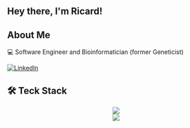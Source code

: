 ## Hey there, I'm Ricard!

## About Me
💻 Software Engineer and Bioinformatician (former Geneticist)

[![LinkedIn](https://custom-icon-badges.demolab.com/badge/LinkedIn-0A66C2?style=for-the-badge&logo=linkedin-white&logoColor=fff)](https://www.linkedin.com/in/ricard-lambea-jane/)


## 🛠️ Teck Stack

<div align="center">
    <a href="https://skillicons.dev">
        <img src="https://skillicons.dev/icons?i=python,bash,js,sklearn,tensorflow,git,docker" />
    </a>
</div>
<div align="center">
    <a href="https://skillicons.dev">
        <img src="https://skillicons.dev/icons?i=r,git,anaconda,vscode,php" />
    </a>
</div>
